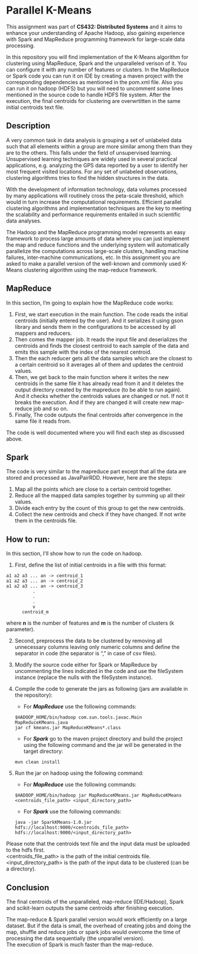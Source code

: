 # Parallel K-Means

This assignment was part of **CS432: Distributed Systems** and it aims to enhance your understanding of Apache Hadoop, also gaining 
experience with Spark and MapReduce programming framework for large-scale data processing.

In this repository you will find implementation of the K-Means algorithm for clustering using MapReduce, Spark and the unparalleled verison
of it. You can configure it with any number of features or clusters. In the MapReduce or Spark code you can run it on IDE by creating a maven 
project with the corresponding dependencies as mentioned in the pom.xml file. Also you can run it on hadoop (HDFS) but you will need 
to uncomment some lines mentioned in the source code to handle HDFS file system. After the execution, the final centroids for clustering are 
overwrtitten in the same initial centroids text file.

## Description

A very common task in data analysis is grouping a set of unlabeled data such that all elements 
within a group are more similar among them than they are to the others. This falls under the 
field of unsupervised learning. Unsupervised learning techniques are widely used in several 
practical applications, e.g. analyzing the GPS data reported by a user to identify her most 
frequent visited locations. For any set of unlabeled observations, clustering algorithms tries to 
find the hidden structures in the data.

With the development of information technology, data volumes processed by many applications 
will routinely cross the peta-scale threshold, which would in turn increase the computational 
requirements. Efficient parallel clustering algorithms and implementation techniques are the 
key to meeting the scalability and performance requirements entailed in such scientific data 
analyses.

The Hadoop and the MapReduce programming model represents an easy framework to process 
large amounts of data where you can just implement the map and reduce functions and the 
underlying system will automatically parallelize the computations across large-scale clusters, 
handling machine failures, inter-machine communications, etc.
In this assignment you are asked to make a parallel version of the well-known and commonly 
used K-Means clustering algorithm using the map-reduce framework.

## MapReduce

In this section, I’m going to explain how the MapReduce code works:

1. First, we start execution in the main function. The code reads the initial centroids
(initially entered by the user). And it serializes it using gson library and sends them in the configurations to be accessed by all mappers and
reducers.
2. Then comes the mapper job. It reads the input file and deserializes the centroids and finds
the closest centroid to each sample of the data and emits this sample
with the index of the nearest centroid.
3. Then the each reducer gets all the data samples which are the closest to a
certain centroid so it averages all of them and updates the centroid values.
4. Then, we get back to the main function where it writes the new
centroids in the same file it has already read from it and it deletes the
output directory created by the mapreduce (to be able to run again). And it
checks whether the centroids values are changed or not. If not it breaks the
execution. And if they are changed it will create new map-reduce job and so on.
5. Finally, The code outputs the final centroids after convergence in the same file it reads from.

The code is well documented where you will find each step as discussed above.

## Spark

The code is very similar to the mapreduce part except that all the data
are stored and processed as JavaPairRDD. However, here are the steps:

1) Map all the points which are close to a certain centroid together.
2) Reduce all the mapped data samples together by summing up all their values.
3) Divide each entry by the count of this group to get the new centroids.
4) Collect the new centroids and check if they have changed. If not write them in the centroids file.

## How to run:

In this section, I'll show how to run the code on hadoop.

1. First, define the list of initial centroids in a file with this format:
```
a1 a2 a3 ... an -> centroid_1
a1 a2 a3 ... an -> centroid_2
a1 a2 a3 ... an -> centroid_3
          .
          .
          .
          v
      centroid_m
```
where **n** is the number of features and **m** is the number of clusters (k parameter).

2. Second, preprocess the data to be clustered by removing all unnecessary columns 
leaving only numeric columns and define the separator in code (the separator is “,” in case of csv files).

3. Modify the source code either for Spark or MapReduce by uncommenting the lines indicated in the code and
use the fileSystem instance (replace the nulls with the fileSystem instance).

4. Compile the code to generate the jars as following (jars are available in the repository):
    * For ***MapReduce*** use the following commands:<br>
    ```
    $HADOOP_HOME/bin/hadoop com.sun.tools.javac.Main MapReduceKMeans.java
    jar cf kmeans.jar MapReduceKMeans*.class
    ```
    * For ***Spark*** go to the maven project directory and build the project using the following command and the jar will be generated in the target 
    directory:<br>
    ```
    mvn clean install
    ```

5. Run the jar on hadoop using the following command:
    * For ***MapReduce*** use the following commands:<br>
    ```
    $HADOOP_HOME/bin/hadoop jar MapReduceKMeans.jar MapReduceKMeans <centroids_file_path> <input_directory_path>
    ```
    * For ***Spark*** use the following commands:<br>
    ```
    java -jar SparkKMeans-1.0.jar hdfs://localhost:9000/<centroids_file_path> hdfs://localhost:9000/<input_directory_path>
    ```
Please note that the centroids text file and the input data must be uploaded to the hdfs first.<br>
<centroids_file_path> is the path of the initial centroids file.<br>
<input_directory_path> is the path of the input data to be clustered (can be a directory).

## Conclusion

The final centroids of the unparalleled, map-reduce (IDE/Hadoop), Spark and scikit-learn outputs the same centroids after finishing execution.

The map-reduce & Spark parallel version would work efficiently on a large
dataset. But if the data is small, the overhead of creating jobs and doing the map, shuffle
and reduce jobs or spark jobs would overcome the time of processing the data sequentially (the unparallel version).<br>
The execution of Spark is much faster than the map-reduce.
